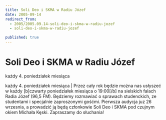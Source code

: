 ```yaml
---
title: Soli Deo i SKMA w Radiu Józef
date: 2005-09-14
redirect_from: 
  - 2005/2005.09.14-soli-deo-i-skma-w-radiu-jozef
  - soli-deo-i-skma-w-radiu-jozef

published: true
---
```




# Soli Deo i SKMA w Radiu Józef

<time>każdy 4. poniedziałek miesiąca</time>

każdy 4. poniedziałek miesiąca | Przez cały rok będzie można nas usłyszeć w każdy [b]czwarty poniedziałek miesiąca o 19:00[/b] na sielskich falach Radia Józef (96,5 FM). Będziemy rozmawiać o sprawach studenckich, ze studentami i specjalnie zaproszonymi gośćmi. Pierwsza audycja juz 26 wrzesnia, a prowadzić ją będą członkowie Soli Deo i SKMA pod czujnym okiem Michała Kęski. Zapraszamy do słuchania!

<!--CONTENT FROM OLD SERVER (jos before 2013): każdy 4. poniedziałek miesiąca | Przez cały rok będzie można nas usłyszeć w każdy [b]czwarty poniedziałek miesiąca o 19:00[/b] na sielskich falach Radia Józef (96,5 FM). Będziemy rozmawiać o sprawach studenckich, ze studentami i specjalnie zaproszonymi gośćmi. Pierwsza audycja juz 26 wrzesnia, a prowadzić ją będą członkowie Soli Deo i SKMA pod czujnym okiem Michała Kęski. Zapraszamy do słuchania!  
-->

<!--{{json:{"created_date":"2005-09-14 19:55:13","publish_down":"0000-00-00 00:00:00","id":"248"}}}-->